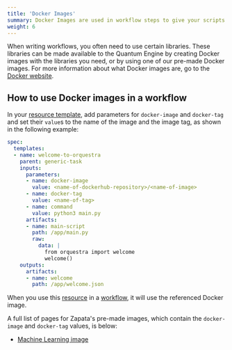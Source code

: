 ```yaml
---
title: 'Docker Images'
summary: Docker Images are used in workflow steps to give your scripts access to library dependencies and tools/
weight: 6
---
```


When writing workflows, you often need to use certain libraries. These libraries can be made available to the Quantum Engine by creating Docker images with the libraries you need, or by using one of our pre-made Docker images. For more information about what Docker images are, go to the [Docker website](https://www.docker.com/resources/what-container).


## How to use Docker images in a workflow

In your [resource template](../templates/), add parameters for `docker-image` and `docker-tag` and set their `value`s to the name of the image and the image tag, as shown in the following example:

```YAML
spec:
  templates:
  - name: welcome-to-orquestra
    parent: generic-task
    inputs:
      parameters:
      - name: docker-image
        value: <name-of-dockerhub-repository>/<name-of-image>
      - name: docker-tag
        value: <name-of-tag>
      - name: command
        value: python3 main.py
      artifacts:
      - name: main-script
        path: /app/main.py
        raw:
          data: |
            from orquestra import welcome
            welcome()
    outputs:
      artifacts:
      - name: welcome
        path: /app/welcome.json
```

When you use this [resource](../resources) in a [workflow](../workflow-basics/), it will use the referenced Docker image.

A full list of pages for Zapata's pre-made images, which contain the `docker-image` and `docker-tag` values, is below:
- [Machine Learning image](../../other-resources/using-classical-machine-learning-libraries/)
